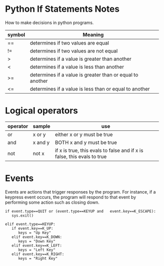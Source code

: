 # Python If Statements Notes

How to make decisions in python programs.

| symbol | Meaning                                                   |
|--------|-----------------------------------------------------------|
| ==     | determines if two values are equal                        |
| !=     | determines if two values are not equal                    |
| \>     | determines if a value is greater than another             |
| <      | determines if a value is less than another                |
| \>=    | determines if a value is greater than or equal to another |
| <=     | determines if a value is less than or equal to another    |


# Logical operators

| operator | sample  | use                                                                     |
|----------|---------|-------------------------------------------------------------------------|
| or       | x or y  | either x or y must be true                                              |
| and      | x and y | BOTH x and y must be true                                               |
| not      | not x   | if x is true, this evals to false and if x is false, this evals to true |


# Events

Events are actions that trigger responses by the program.
For instance, if a keypress event occurs, the program will respond to that event by performing some action such as closing down.

```
if event.type==QUIT or (event.type==KEYUP and 	event.key==K_ESCAPE):
   sys.exit()
            
elif event.type==KEYUP:
   if event.key==K_UP:
      keys = "Up Key"
   elif event.key==K_DOWN:
      keys = "Down Key"
   elif event.key==K_LEFT:
      keys = "Left Key"
   elif event.key==K_RIGHT:
      keys = "Right Key"

```